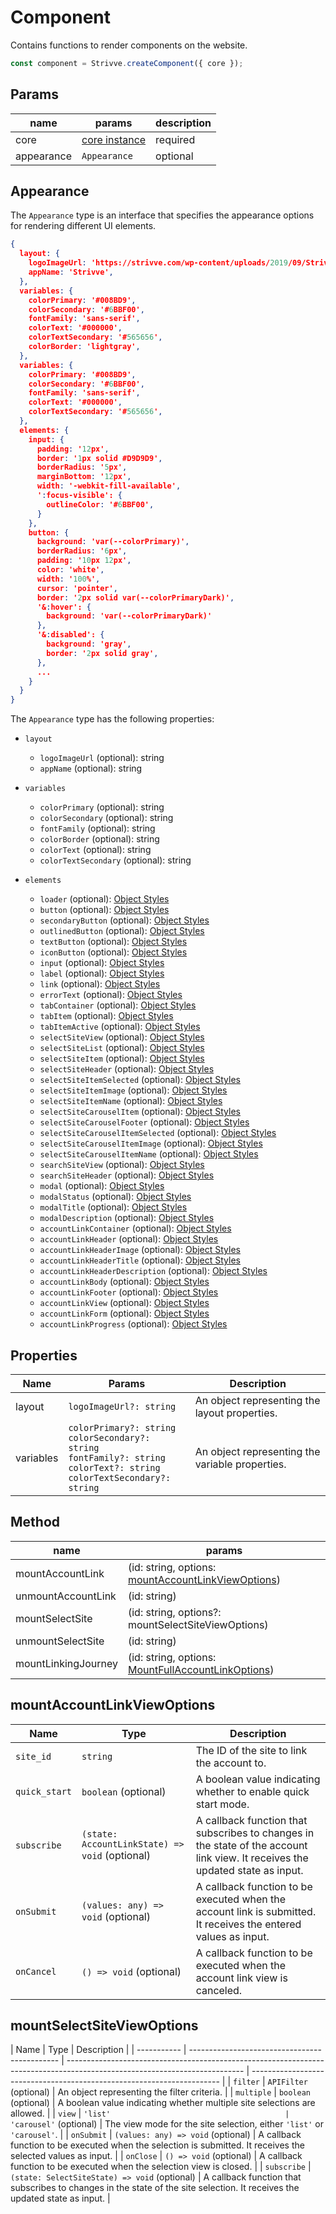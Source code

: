# Component

Contains functions to render components on the website.

```js
const component = Strivve.createComponent({ core });
```

## Params

| name       | params                   | description |
| ---------- | ------------------------ | ----------- |
| core       | [core instance](core.md) | required    |
| appearance | `Appearance`             | optional    |

## Appearance

The `Appearance` type is an interface that specifies the appearance options for rendering different UI elements.

```json
{
  layout: {
    logoImageUrl: 'https://strivve.com/wp-content/uploads/2019/09/StrivveLogoLG.png',
    appName: 'Strivve',
  },
  variables: {
    colorPrimary: '#008BD9',
    colorSecondary: '#6BBF00',
    fontFamily: 'sans-serif',
    colorText: '#000000',
    colorTextSecondary: '#565656',
    colorBorder: 'lightgray',
  },
  variables: {
    colorPrimary: '#008BD9',
    colorSecondary: '#6BBF00',
    fontFamily: 'sans-serif',
    colorText: '#000000',
    colorTextSecondary: '#565656',
  },
  elements: {
    input: {
      padding: '12px',
      border: '1px solid #D9D9D9',
      borderRadius: '5px',
      marginBottom: '12px',
      width: '-webkit-fill-available',
      ':focus-visible': {
        outlineColor: '#6BBF00',
      }
    },
    button: {
      background: 'var(--colorPrimary)',
      borderRadius: '6px',
      padding: '10px 12px',
      color: 'white',
      width: '100%',
      cursor: 'pointer',
      border: '2px solid var(--colorPrimaryDark)',
      '&:hover': {
        background: 'var(--colorPrimaryDark)'
      },
      '&:disabled': {
        background: 'gray',
        border: '2px solid gray',
      },
      ...
    }
  }
}
```

The `Appearance` type has the following properties:

- `layout`

  - `logoImageUrl` (optional): string
  - `appName` (optional): string

- `variables`

  - `colorPrimary` (optional): string
  - `colorSecondary` (optional): string
  - `fontFamily` (optional): string
  - `colorBorder` (optional): string
  - `colorText` (optional): string
  - `colorTextSecondary` (optional): string

- `elements`
  - `loader` (optional): [Object Styles](https://emotion.sh/docs/object-styles)
  - `button` (optional): [Object Styles](https://emotion.sh/docs/object-styles)
  - `secondaryButton` (optional): [Object Styles](https://emotion.sh/docs/object-styles)
  - `outlinedButton` (optional): [Object Styles](https://emotion.sh/docs/object-styles)
  - `textButton` (optional): [Object Styles](https://emotion.sh/docs/object-styles)
  - `iconButton` (optional): [Object Styles](https://emotion.sh/docs/object-styles)
  - `input` (optional): [Object Styles](https://emotion.sh/docs/object-styles)
  - `label` (optional): [Object Styles](https://emotion.sh/docs/object-styles)
  - `link` (optional): [Object Styles](https://emotion.sh/docs/object-styles)
  - `errorText` (optional): [Object Styles](https://emotion.sh/docs/object-styles)
  - `tabContainer` (optional): [Object Styles](https://emotion.sh/docs/object-styles)
  - `tabItem` (optional): [Object Styles](https://emotion.sh/docs/object-styles)
  - `tabItemActive` (optional): [Object Styles](https://emotion.sh/docs/object-styles)
  - `selectSiteView` (optional): [Object Styles](https://emotion.sh/docs/object-styles)
  - `selectSiteList` (optional): [Object Styles](https://emotion.sh/docs/object-styles)
  - `selectSiteItem` (optional): [Object Styles](https://emotion.sh/docs/object-styles)
  - `selectSiteHeader` (optional): [Object Styles](https://emotion.sh/docs/object-styles)
  - `selectSiteItemSelected` (optional): [Object Styles](https://emotion.sh/docs/object-styles)
  - `selectSiteItemImage` (optional): [Object Styles](https://emotion.sh/docs/object-styles)
  - `selectSiteItemName` (optional): [Object Styles](https://emotion.sh/docs/object-styles)
  - `selectSiteCarouselItem` (optional): [Object Styles](https://emotion.sh/docs/object-styles)
  - `selectSiteCarouselFooter` (optional): [Object Styles](https://emotion.sh/docs/object-styles)
  - `selectSiteCarouselItemSelected` (optional): [Object Styles](https://emotion.sh/docs/object-styles)
  - `selectSiteCarouselItemImage` (optional): [Object Styles](https://emotion.sh/docs/object-styles)
  - `selectSiteCarouselItemName` (optional): [Object Styles](https://emotion.sh/docs/object-styles)
  - `searchSiteView` (optional): [Object Styles](https://emotion.sh/docs/object-styles)
  - `searchSiteHeader` (optional): [Object Styles](https://emotion.sh/docs/object-styles)
  - `modal` (optional): [Object Styles](https://emotion.sh/docs/object-styles)
  - `modalStatus` (optional): [Object Styles](https://emotion.sh/docs/object-styles)
  - `modalTitle` (optional): [Object Styles](https://emotion.sh/docs/object-styles)
  - `modalDescription` (optional): [Object Styles](https://emotion.sh/docs/object-styles)
  - `accountLinkContainer` (optional): [Object Styles](https://emotion.sh/docs/object-styles)
  - `accountLinkHeader` (optional): [Object Styles](https://emotion.sh/docs/object-styles)
  - `accountLinkHeaderImage` (optional): [Object Styles](https://emotion.sh/docs/object-styles)
  - `accountLinkHeaderTitle` (optional): [Object Styles](https://emotion.sh/docs/object-styles)
  - `accountLinkHeaderDescription` (optional): [Object Styles](https://emotion.sh/docs/object-styles)
  - `accountLinkBody` (optional): [Object Styles](https://emotion.sh/docs/object-styles)
  - `accountLinkFooter` (optional): [Object Styles](https://emotion.sh/docs/object-styles)
  - `accountLinkView` (optional): [Object Styles](https://emotion.sh/docs/object-styles)
  - `accountLinkForm` (optional): [Object Styles](https://emotion.sh/docs/object-styles)
  - `accountLinkProgress` (optional): [Object Styles](https://emotion.sh/docs/object-styles)

## Properties

| Name      | Params                                                                                                                                 | Description                                     |
| --------- | -------------------------------------------------------------------------------------------------------------------------------------- | ----------------------------------------------- |
| layout    | `logoImageUrl?: string`                                                                                                                | An object representing the layout properties.   |
| variables | `colorPrimary?: string`<br>`colorSecondary?: string`<br>`fontFamily?: string`<br>`colorText?: string`<br>`colorTextSecondary?: string` | An object representing the variable properties. |

## Method

| name                | params                                                                             |
| ------------------- | ---------------------------------------------------------------------------------- |
| mountAccountLink    | (id: string, options: [mountAccountLinkViewOptions](#mountAccountLinkViewOptions)) |
| unmountAccountLink  | (id: string)                                                                       |
| mountSelectSite     | (id: string, options?: mountSelectSiteViewOptions)                                 |
| unmountSelectSite   | (id: string)                                                                       |
| mountLinkingJourney | (id: string, options: [MountFullAccountLinkOptions](#MountFullAccountLinkOptions)) |

## mountAccountLinkViewOptions <a href="#mountAccountLinkViewOptions" id="mountAccountLinkViewOptions"></a>

| Name          | Type                                           | Description                                                                                                                   |
| ------------- | ---------------------------------------------- | ----------------------------------------------------------------------------------------------------------------------------- |
| `site_id`     | `string`                                       | The ID of the site to link the account to.                                                                                    |
| `quick_start` | `boolean` (optional)                           | A boolean value indicating whether to enable quick start mode.                                                                |
| `subscribe`   | `(state: AccountLinkState) => void` (optional) | A callback function that subscribes to changes in the state of the account link view. It receives the updated state as input. |
| `onSubmit`    | `(values: any) => void` (optional)             | A callback function to be executed when the account link is submitted. It receives the entered values as input.               |
| `onCancel`    | `() => void` (optional)                        | A callback function to be executed when the account link view is canceled.                                                    |

## mountSelectSiteViewOptions <a href="#mountSelectSiteViewOptions" id="mountSelectSiteViewOptions"></a>

| Name        | Type                                          | Description                                                                                                                |
| ----------- | --------------------------------------------- | -------------------------------------------------------------------------------------------------------------------------- | ---------------------------------------------------------------------- |
| `filter`    | `APIFilter` (optional)                        | An object representing the filter criteria.                                                                                |
| `multiple`  | `boolean` (optional)                          | A boolean value indicating whether multiple site selections are allowed.                                                   |
| `view`      | `'list'                                       | 'carousel'` (optional)                                                                                                     | The view mode for the site selection, either `'list'` or `'carousel'`. |
| `onSubmit`  | `(values: any) => void` (optional)            | A callback function to be executed when the selection is submitted. It receives the selected values as input.              |
| `onClose`   | `() => void` (optional)                       | A callback function to be executed when the selection view is closed.                                                      |
| `subscribe` | `(state: SelectSiteState) => void` (optional) | A callback function that subscribes to changes in the state of the site selection. It receives the updated state as input. |
